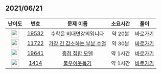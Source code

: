 ## 2021/06/21
| 난이도 | 번호 | 문제 이름 | 소요시간 | 풀이 
|:------:|:----:|:---------:|:------:|:------:|
| <img height="25px" width="25px" src="https://static.solved.ac/tier_small/4.svg"/> | [19532](https://www.acmicpc.net/problem/19532) | [수학은 비대면강의입니다](https://www.acmicpc.net/problem/19532) | 약 20분 | [바로가기](https://github.com/MinsangKong/DailyProblem/blob/main/06-21/1.py)| 
| <img height="25px" width="25px" src="https://static.solved.ac/tier_small/9.svg"/> | [11722](https://www.acmicpc.net/problem/11722) | [가장 긴 감소하는 부분 수열](https://www.acmicpc.net/problem/11722) | 약 30분 | [바로가기](https://github.com/MinsangKong/DailyProblem/blob/main/06-21/2.py)|
| <img height="25px" width="25px" src="https://static.solved.ac/tier_small/11.svg"/> | [19641](https://www.acmicpc.net/problem/19641) | [중첩 집합 모델](https://www.acmicpc.net/problem/19641) | 약 1시간 | [바로가기](https://github.com/MinsangKong/DailyProblem/blob/main/06-21/3.py)| 
| <img height="25px" width="25px" src="https://static.solved.ac/tier_small/15.svg"/> | [1414](https://www.acmicpc.net/problem/1414) | [불우이웃돕기](https://www.acmicpc.net/problem/1414) | 약 1시간 | [바로가기](https://github.com/MinsangKong/DailyProblem/blob/main/06-21/4.py)|